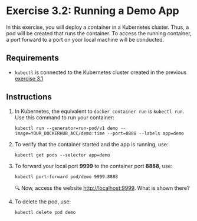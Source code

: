 # Exercise 3.2: Running a Demo App

In this exercise, you will deploy a container in a Kubernetes cluster. Thus, a pod will be created that runs the container. To access the running container, a port forward to a port on your local machine will be conducted. 

## Requirements

* `kubectl` is connected to the Kubernetes cluster created in the previous [exercise 3.1](../exercise%203.1)

## Instructions

1. In Kubernetes, the equivalent to `docker container run` is `kubectl run`. Use this command to run your container:

    ```console
    kubectl run --generator=run-pod/v1 demo --image=YOUR_DOCKERHUB_ACC/demo:time --port=8888 --labels app=demo
    ```

1. To verify that the container started and the app is running, use:
    
    ```console
    kubectl get pods --selector app=demo
    ```

1. To forward your local port **9999** to the container port **8888**, use:
    
    ```console
    kubectl port-forward pod/demo 9999:8888
    ```

    :mag: Now, access the website [http://localhost:9999](http://localhost:9999). What is shown there? 

1. To delete the pod, use:

    ```console
    kubectl delete pod demo
    ```
